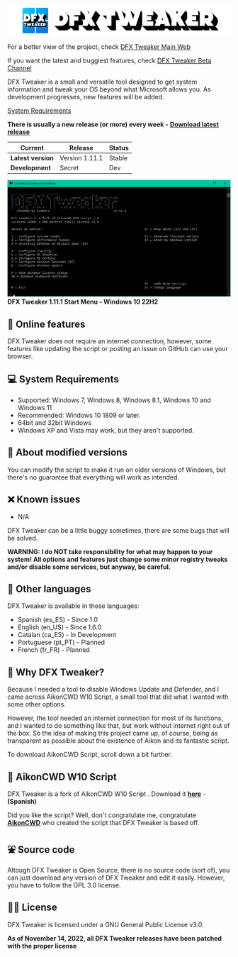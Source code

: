 ![](https://raw.githubusercontent.com/ivandfx/DFXTweaker/dfxtweakerweb/images/dfxilogo128.png)

For a better view of the project, check [DFX Tweaker Main Web](https://ivandfx.github.io/DFXTweaker)

If you want the latest and buggiest features, check [DFX Tweaker Beta Channel](https://ivandfx.github.io/DFXTweaker/beta/index.html)

DFX Tweaker is a small and versatile tool designed to get system information and tweak your OS beyond what Microsoft allows you. As development progresses, new features will be added.

[System Requirements](https://github.com/ivandfx/DFXTweaker#-system-requirements)

**There is usually a new release (or more) every week -** [**Download latest release**](https://github.com/ivandfx/DFXTweaker/releases/download/1.11.1/DFXTweaker1.11.1.vbs)

|Current|Release|Status|
|---|---|---|
|**Latest version**|Version 1.11.1|Stable|
|**Development**|Secret|Dev|

![](https://raw.githubusercontent.com/ivandfx/DFXTweaker/dfxtweakerweb/images/1.11.1en.png)
**DFX Tweaker 1.11.1 Start Menu - Windows 10 22H2**

## 🐇 Online features
DFX Tweaker does not require an internet connection, however, some features like updating the script or posting an issue on GitHub can use your browser.

## 💻 System Requirements
- Supported: Windows 7, Windows 8, Windows 8.1, Windows 10 and Windows 11
- Recommended: Windows 10 1809 or later.
- 64bit and 32bit Windows
- Windows XP and Vista may work, but they aren't supported.

## 💱 About modified versions
You can modify the script to make it run on older versions of Windows, but there's no guarantee that everything will work as intended.

## ❌ Known issues
- N/A

DFX Tweaker can be a little buggy sometimes, there are some bugs that will be solved.

**WARNING: I do NOT take responsibility for what may happen to your system! All options and features just change some minor registry tweaks and/or disable some services, but anyway, be careful.**

## 🔆 Other languages
DFX Tweaker is available in these languages:
- Spanish (es_ES) - Since 1.0
- English (en_US) - Since 1.6.0
- Catalan (ca_ES) - In Development
- Portuguese (pt_PT) - Planned
- French (fr_FR) - Planned

## 🧀 Why DFX Tweaker?
Because I needed a tool to disable Windows Update and Defender, and I came across AikonCWD W10 Script, a small tool that did what I wanted with some other options.

However, the tool needed an internet connection for most of its functions, and I wanted to do something like that, but work without internet right out of the box. So the idea of making this project came up, of course, being as transparent as possible about the existence of Aikon and its fantastic script.

To download AikonCWD Script, scroll down a bit further.

## 🧭 AikonCWD W10 Script
DFX Tweaker is a fork of AikonCWD W10 Script . Download it [**here**](https://github.com/aikoncwd/win10script) - **(Spanish)**

Did you like the script? Well, don't congratulate me, congratulate [**AikonCWD**](https://github.com/aikoncwd) who created the script that DFX Tweaker is based off.

## ⛲ Source code
Altough DFX Tweaker is Open Source, there is no source code (sort of), you can just download any version of DFX Tweaker and edit it easily. However, you have to follow the GPL 3.0 license.

## 👨‍🎓 License
DFX Tweaker is licensed under a GNU General Public License v3.0.

**As of November 14, 2022, all DFX Tweaker releases have been patched with the proper license**
